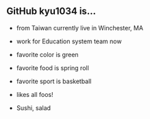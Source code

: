 ## GitHub kyu1034 is...

- from Taiwan currently live in Winchester, MA
- work for Education system team now
- favorite color is green
- favorite food is spring roll
- favorite sport is basketball

- likes all foos!
- Sushi, salad 
